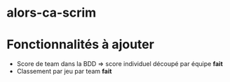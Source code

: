 # alors-ca-scrim

# Fonctionnalités à ajouter
- Score de team dans la BDD => score individuel découpé par équipe **fait**
- Classement par jeu par team **fait**